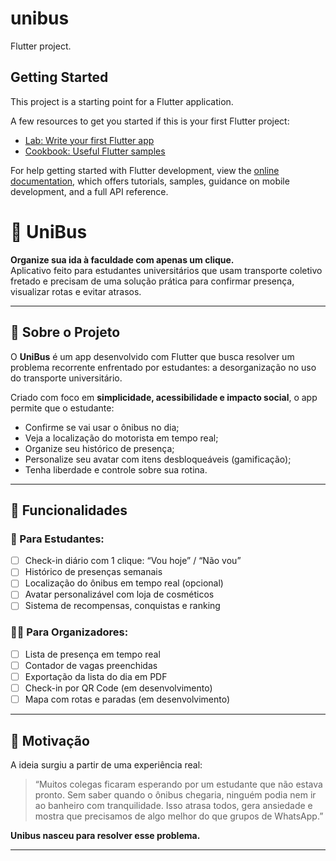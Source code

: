 # unibus

Flutter project.

## Getting Started

This project is a starting point for a Flutter application.

A few resources to get you started if this is your first Flutter project:

- [Lab: Write your first Flutter app](https://docs.flutter.dev/get-started/codelab)
- [Cookbook: Useful Flutter samples](https://docs.flutter.dev/cookbook)

For help getting started with Flutter development, view the
[online documentation](https://docs.flutter.dev/), which offers tutorials,
samples, guidance on mobile development, and a full API reference.


# 🚌 UniBus

**Organize sua ida à faculdade com apenas um clique.**  
Aplicativo feito para estudantes universitários que usam transporte coletivo fretado e precisam de uma solução prática para confirmar presença, visualizar rotas e evitar atrasos.

---

## 📱 Sobre o Projeto

O **UniBus** é um app desenvolvido com Flutter que busca resolver um problema recorrente enfrentado por estudantes: a desorganização no uso do transporte universitário.

Criado com foco em **simplicidade, acessibilidade e impacto social**, o app permite que o estudante:

- Confirme se vai usar o ônibus no dia;
- Veja a localização do motorista em tempo real;
- Organize seu histórico de presença;
- Personalize seu avatar com itens desbloqueáveis (gamificação);
- Tenha liberdade e controle sobre sua rotina.

---

## 🚀 Funcionalidades

### 👤 Para Estudantes:
- [ ] Check-in diário com 1 clique: “Vou hoje” / “Não vou”
- [ ] Histórico de presenças semanais
- [ ] Localização do ônibus em tempo real (opcional)
- [ ] Avatar personalizável com loja de cosméticos
- [ ] Sistema de recompensas, conquistas e ranking

### 🧑‍💼 Para Organizadores:
- [ ] Lista de presença em tempo real
- [ ] Contador de vagas preenchidas
- [ ] Exportação da lista do dia em PDF
- [ ] Check-in por QR Code (em desenvolvimento)
- [ ] Mapa com rotas e paradas (em desenvolvimento)

---

## 🎯 Motivação

A ideia surgiu a partir de uma experiência real:  
> “Muitos colegas ficaram esperando por um estudante que não estava pronto. Sem saber quando o ônibus chegaria, ninguém podia nem ir ao banheiro com tranquilidade. Isso atrasa todos, gera ansiedade e mostra que precisamos de algo melhor do que grupos de WhatsApp.”

**Unibus nasceu para resolver esse problema.**

---

